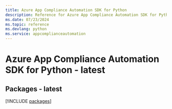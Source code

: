 ```yaml
---
title: Azure App Compliance Automation SDK for Python
description: Reference for Azure App Compliance Automation SDK for Python
ms.date: 07/23/2024
ms.topic: reference
ms.devlang: python
ms.service: appcomplianceautomation
---
```

# Azure App Compliance Automation SDK for Python - latest
## Packages - latest
[!INCLUDE [packages](app-compliance-automation-index.md)]